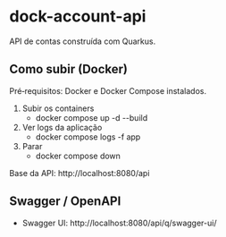 # dock-account-api

API de contas construída com Quarkus.

## Como subir (Docker)

Pré‑requisitos: Docker e Docker Compose instalados.

1. Subir os containers
   - docker compose up -d --build
2. Ver logs da aplicação
   - docker compose logs -f app
3. Parar
   - docker compose down

Base da API: http://localhost:8080/api

## Swagger / OpenAPI
- Swagger UI: http://localhost:8080/api/q/swagger-ui/
